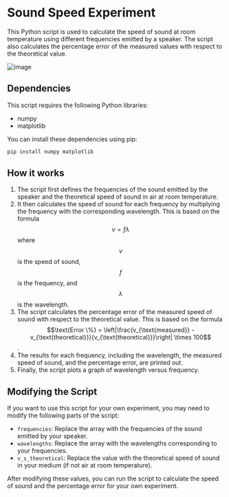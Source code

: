 # Sound Speed Experiment

This Python script is used to calculate the speed of sound at room temperature using different frequencies emitted by a speaker. The script also calculates the percentage error of the measured values with respect to the theoretical value.

![image](https://github.com/qzxtu/Sound-Speed-Experiment/assets/69091361/74748872-c5c1-43d3-9827-d04eaf438f84)

## Dependencies

This script requires the following Python libraries:
- numpy
- matplotlib

You can install these dependencies using pip:
```bash
pip install numpy matplotlib
```

## How it works

1. The script first defines the frequencies of the sound emitted by the speaker and the theoretical speed of sound in air at room temperature.
2. It then calculates the speed of sound for each frequency by multiplying the frequency with the corresponding wavelength. This is based on the formula $$v = f \lambda$$ where $$v$$ is the speed of sound, $$f$$ is the frequency, and $$\lambda$$ is the wavelength.
3. The script calculates the percentage error of the measured speed of sound with respect to the theoretical value. This is based on the formula $$\text{Error \%} = \left|\frac{v_{\text{measured}} - v_{\text{theoretical}}}{v_{\text{theoretical}}}\right| \times 100$$.
4. The results for each frequency, including the wavelength, the measured speed of sound, and the percentage error, are printed out.
5. Finally, the script plots a graph of wavelength versus frequency.

## Modifying the Script

If you want to use this script for your own experiment, you may need to modify the following parts of the script:

- `frequencies`: Replace the array with the frequencies of the sound emitted by your speaker.
- `wavelengths`: Replace the array with the wavelengths corresponding to your frequencies.
- `v_s_theoretical`: Replace the value with the theoretical speed of sound in your medium (if not air at room temperature).

After modifying these values, you can run the script to calculate the speed of sound and the percentage error for your own experiment.

